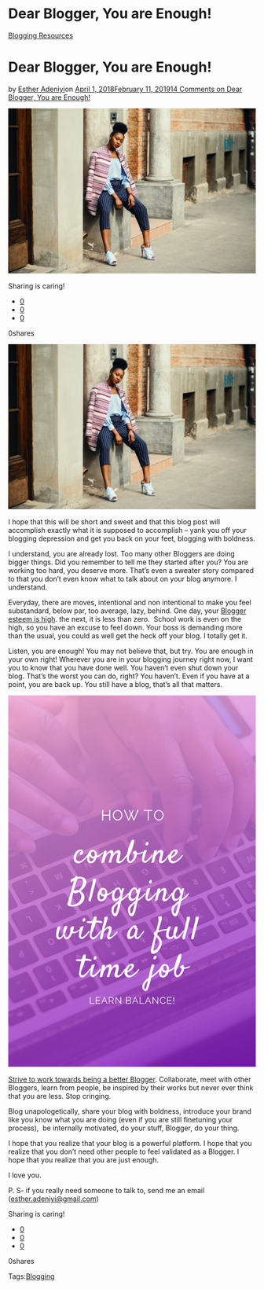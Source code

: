# Dear Blogger, You are Enough!

[Blogging Resources](https://estheradeniyi.com/category/blogging-resources/)
# Dear Blogger, You are Enough!

by [Esther Adeniyi](https://estheradeniyi.com/author/esther-adeniyi/)on [April 1, 2018February 11, 2019](https://estheradeniyi.com/dear-blogger-you-are-enoug/)[14 Comments on Dear Blogger, You are Enough!](https://estheradeniyi.com/dear-blogger-you-are-enoug/#comments)

![](images\Blogger.jpeg)

Sharing is caring!

- [0](https://www.facebook.com/sharer/sharer.php?u=https%3A%2F%2Festheradeniyi.com%2Fdear-blogger-you-are-enoug%2F&amp;t=Dear%20Blogger%2C%20You%20are%20Enough%21)
- [0](https://twitter.com/intent/tweet?text=Dear%20Blogger%2C%20You%20are%20Enough%21&amp;url=https%3A%2F%2Festheradeniyi.com%2Fdear-blogger-you-are-enoug%2F)
- [0](#)

0shares

[![](images\Blogger-1024x683.jpeg)](images\Blogger-1024x683.jpeg)

I hope that this will be short and sweet and that this blog post will accomplish exactly what it is supposed to accomplish &#x2013; yank you off your blogging depression and get you back on your feet, blogging with boldness.

I understand, you are already lost. Too many other Bloggers are doing bigger things. Did you remember to tell me they started after you? You are working too hard, you deserve more. That&#x2019;s even a sweater story compared to that you don&#x2019;t even know what to talk about on your blog anymore. I understand.

Everyday, there are moves, intentional and non intentional to make you feel substandard, below par, too average, lazy, behind. One day, your [Blogger esteem is high](http://www.pulse.ng/communities/bloggers/blogger-tips-low-on-blogger-esteem-these-facts-will-pull-you-up-id7647045.html). the next, it is less than zero.&#xA0; School work is even on the high, so you have an excuse to feel down. Your boss is demanding more than the usual, you could as well get the heck off your blog. I totally get it.

Listen, you are enough! You may not believe that, but try. You are enough in your own right! Wherever you are in your blogging journey right now, I want you to know that you have done well. You haven&#x2019;t even shut down your blog. That&#x2019;s the worst you can do, right? You haven&#x2019;t. Even if you have at a point, you are back up. You still have a blog, that&#x2019;s all that matters.

![DEAR BLOGGER, YOU ARE MORE THAN ENOUGH (1)](images\DEAR-BLOGGER-YOU-ARE-MORE-THAN-ENOUGH-1.png)

[Strive to work towards being a better Blogger](https://www.estheradeniyi.com/7-ways-to-become-better-blogger). Collaborate, meet with other Bloggers, learn from people, be inspired by their works but never ever think that you are less. Stop cringing.

Blog unapologetically, share your blog with boldness, introduce your brand like you know what you are doing (even if you are still finetuning your process),&#xA0; be internally motivated, do your stuff, Blogger, do your thing.

I hope that you realize that your blog is a powerful platform. I hope that you realize that you don&#x2019;t need other people to feel validated as a Blogger. I hope that you realize that you are just enough.

I love you.

P. S- if you really need someone to talk to, send me an email (esther.adeniyi@gmail.com)

Sharing is caring!

- [0](https://www.facebook.com/sharer/sharer.php?u=https%3A%2F%2Festheradeniyi.com%2Fdear-blogger-you-are-enoug%2F&amp;t=Dear%20Blogger%2C%20You%20are%20Enough%21)
- [0](https://twitter.com/intent/tweet?text=Dear%20Blogger%2C%20You%20are%20Enough%21&amp;url=https%3A%2F%2Festheradeniyi.com%2Fdear-blogger-you-are-enoug%2F)
- [0](#)

0shares

Tags:[Blogging](https://estheradeniyi.com/tag/blogging/)